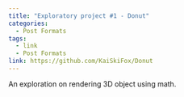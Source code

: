 ```yaml
---
title: "Exploratory project #1 - Donut"
categories:
  - Post Formats
tags:
  - link
  - Post Formats
link: https://github.com/KaiSkiFox/Donut
---
```

An exploration on rendering 3D object using math.